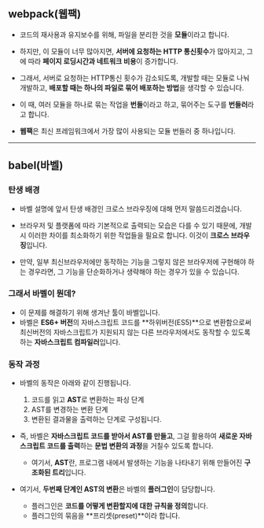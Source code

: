 ## webpack(웹팩)

- 코드의 재사용과 유지보수를 위해, 파일을 분리한 것을 **모듈**이라고 합니다.
- 하지만, 이 모듈이 너무 많아지면, **서버에 요청하는 HTTP 통신횟수**가 많아지고, 그에 따라 **페이지 로딩시간과 네트워크 비용**이 증가합니다.

- 그래서, 서버로 요청하는 HTTP통신 횟수가 감소되도록, 개발할 때는 모듈로 나눠 개발하고, **배포할 때는 하나의 파일로 묶어 배포하는 방법**을 생각할 수 있습니다.

- 이 때, 여러 모듈을 하나로 묶는 작업을 **번들**이라고 하고, 묶어주는 도구를 **번들러**라고 합니다.
- **웹팩**은 최신 프레임워크에서 가장 많이 사용되는 모듈 번들러 중 하나입니다.

---

## babel(바벨)

### 탄생 배경

- 바벨 설명에 앞서 탄생 배경인 크로스 브라우징에 대해 먼저 말씀드리겠습니다.

- 브라우저 및 플랫폼에 따라 기본적으로 출력되는 모습은 다를 수 있기 때문에, 개발 시 이러한 차이를 최소화하기 위한 작업들을 필요로 합니다. 이것이 **크로스 브라우징**입니다.

- 만약, 일부 최신브라우저에만 동작하는 기능을 그렇지 않은 브라우저에 구현해야 하는 경우라면, 그 기능을 단순화하거나 생략해야 하는 경우가 있을 수 있습니다.

### 그래서 바벨이 뭔데?
- 이 문제를 해결하기 위해 생겨난 툴이 바벨입니다.
- 바벨은 **ES6+ 버전**의 자바스크립트 코드를 **하위버전(ES5)**으로 변환함으로써 최신버전의 자바스크립트가 지원되지 않는 다른 브라우저에서도 동작할 수 있도록 하는 **자바스크립트 컴파일러**입니다.

### 동작 과정

- 바벨의 동작은 아래와 같이 진행됩니다.
    1. 코드를 읽고 **AST**로 변환하는 파싱 단계
    2. AST를 변경하는 변환 단계
    3. 변환된 결과물을 출력하는 단계로 구성됩니다.

- 즉, 바벨은 **자바스크립트 코드를 받아서 AST를 만들고**, 그걸 활용하여 **새로운 자바스크립트 코드를 출력**하는 **문법 변환의 과정**을 거칠수 있도록 합니다.
    - 여기서, **AST**란, 프로그램 내에서 발생하는 기능을 나타내기 위해 만들어진 **구조화된 트리**입니다.

- 여기서, **두번째 단계인 AST의 변환**은 바벨의 **플러그인**이 담당합니다.
    - 플러그인은 **코드를 어떻게 변환할지에 대한 규칙을 정의**합니다.
    - 플러그인의 묶음을 **프리셋(preset)**이라 합니다.

### 